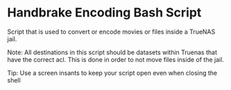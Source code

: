 # Handbrake Encoding Bash Script
Script that is used to convert or encode movies or files inside a TrueNAS jail.

Note: All destinations in this script should be datasets within Truenas that have the correct acl. This is done in order to not move files inside of the jail.

Tip: Use a screen insants to keep your script open even when closing the shell
